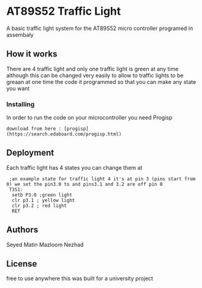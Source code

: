 # AT89S52 Traffic Light

A basic traffic light system for the AT89S52 micro controller programed in assembaly

## How it works
There are 4 traffic light and only one traffic light is green at any time although this can be changed very easily to allow to traffic lights to be greaan at one time the code it programmed so that you can make any state you want

### Installing

In order to run the code on your microcontroller you need Progisp 

```
download from here : [progisp](https://search.edaboard.com/progisp.html)
```
## Deployment

Each traffic light has 4 states you can change them at
```
 ;an example state for traffic light 4 it's at pin 3 (pins start from 0) we set the pin3.0 to and pins3.1 and 3.2 are off pin 0 
 T3S1:
  setb P3.0 ;green light
  clr p3.1 ; yellow light
  clr p3.2 ; red light
  RET
```
## Authors
  Seyed Matin Mazloom Nezhad
  
## License
free to use anywhere this was built for a university project


